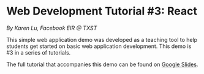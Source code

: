 # Web Development Tutorial #3: React

*By Karen Lu, Facebook EIR @ TXST*

This simple web application demo was developed as a teaching tool to help students get started on basic web application development. This demo is #3 in a series of tutorials.

The full tutorial that accompanies this demo can be found on [Google Slides](https://docs.google.com/presentation/d/1EF1r5VFG1OyRxZZq18FI9cTsoNQYEohP0wkfylzCBjM/edit?usp=sharing).
